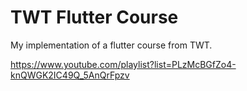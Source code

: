 # TWT Flutter Course

My implementation of a flutter course from TWT.

https://www.youtube.com/playlist?list=PLzMcBGfZo4-knQWGK2IC49Q_5AnQrFpzv
